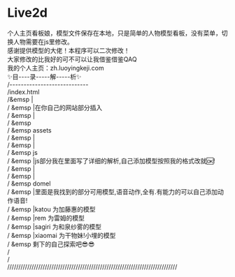 # Live2d
个人主页看板娘，模型文件保存在本地，只是简单的人物模型看板，没有菜单，切换人物需要在js里修改。</br>
感谢提供模型的大佬！本程序可以二次修改！</br>
大家修改的比我好的可不可以让我借鉴借鉴QAQ</br>
我的个人主页：zh.luoyingkeji.com</br>
✨目----录-----解-----析✨</br>
/----------------------------</br>
/index.html</br>
/&emsp       |</br>
/   &emsp    |在你自己的网站<body>部分插入 </br>
/    &emsp   |    <script src="https://eqcn.ajz.miesnfu.com/wp-content/plugins/wp-3d-pony/live2dw/lib/L2Dwidget.min.js"></script></br>
/     &emsp       <script src="assets/js/index.js"></script></br>
/ &emsp assets</br>
/     &emsp  |</br>
/    &emsp   | </br>
/    &emsp    js    </br>
/     &emsp    |js部分我在里面写了详细的解析,自己添加模型按照我的格式改就🆗!</br>
/    &emsp   |</br>
/     &emsp  |  </br>
/     &emsp   domel</br>
/     &emsp    |里面是我找到的部分可用模型,语音动作,全有.有能力的可以自己添加动作语音!</br>
/      &emsp     |katou 为加藤惠的模型</br>
/        &emsp   |rem 为雷姆的模型</br>
/        &emsp   |sagiri 为和泉纱雾的模型</br>
/       &emsp    |xiaomai 为干物妹!小埋的模型</br>
/   &emsp   剩下的自己探索吧😎😎</br>
/</br>
/</br>
/////////////////////////////////////////////////////////////////////////////
